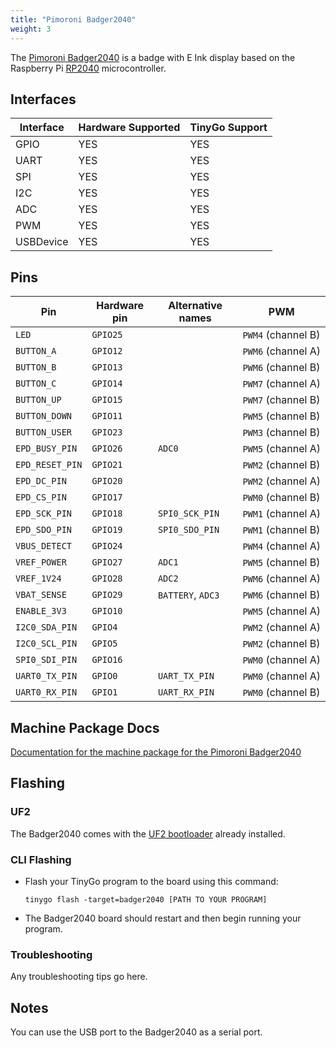 ```yaml
---
title: "Pimoroni Badger2040"
weight: 3
---
```


The [Pimoroni Badger2040](https://shop.pimoroni.com/products/badger-2040) is a badge with E Ink display based on the Raspberry Pi [RP2040](https://datasheets.raspberrypi.org/rp2040/rp2040-datasheet.pdf) microcontroller.

## Interfaces

| Interface | Hardware Supported | TinyGo Support |
| --------- | ------------- | ----- |
| GPIO      | YES | YES |
| UART      | YES | YES |
| SPI       | YES | YES |
| I2C       | YES | YES |
| ADC       | YES | YES |
| PWM       | YES | YES |
| USBDevice | YES | YES |

## Pins

| Pin               | Hardware pin | Alternative names | PWM                  |
| ----------------- | ------------ | ----------------- | -------------------- |
| `LED`             | `GPIO25`     |                   | `PWM4` (channel B)   |
| `BUTTON_A`        | `GPIO12`     |                   | `PWM6` (channel A)   |
| `BUTTON_B`        | `GPIO13`     |                   | `PWM6` (channel B)   |
| `BUTTON_C`        | `GPIO14`     |                   | `PWM7` (channel A)   |
| `BUTTON_UP`       | `GPIO15`     |                   | `PWM7` (channel B)   |
| `BUTTON_DOWN`     | `GPIO11`     |                   | `PWM5` (channel B)   |
| `BUTTON_USER`     | `GPIO23`     |                   | `PWM3` (channel B)   |
| `EPD_BUSY_PIN`    | `GPIO26`     | `ADC0`            | `PWM5` (channel A)   |
| `EPD_RESET_PIN`   | `GPIO21`     |                   | `PWM2` (channel B)   |
| `EPD_DC_PIN`      | `GPIO20`     |                   | `PWM2` (channel A)   |
| `EPD_CS_PIN`      | `GPIO17`     |                   | `PWM0` (channel B)   |
| `EPD_SCK_PIN`     | `GPIO18`     | `SPI0_SCK_PIN`    | `PWM1` (channel A)   |
| `EPD_SDO_PIN`     | `GPIO19`     | `SPI0_SDO_PIN`    | `PWM1` (channel B)   |
| `VBUS_DETECT`     | `GPIO24`     |                   | `PWM4` (channel A)   |
| `VREF_POWER`      | `GPIO27`     | `ADC1`            | `PWM5` (channel B)   |
| `VREF_1V24`       | `GPIO28`     | `ADC2`            | `PWM6` (channel A)   |
| `VBAT_SENSE`      | `GPIO29`     | `BATTERY`, `ADC3` | `PWM6` (channel B)   |
| `ENABLE_3V3`      | `GPIO10`     |                   | `PWM5` (channel A)   |
| `I2C0_SDA_PIN`    | `GPIO4`      |                   | `PWM2` (channel A)   |
| `I2C0_SCL_PIN`    | `GPIO5`      |                   | `PWM2` (channel B)   |
| `SPI0_SDI_PIN`    | `GPIO16`     |                   | `PWM0` (channel A)   |
| `UART0_TX_PIN`    | `GPIO0`      | `UART_TX_PIN`     | `PWM0` (channel A)   |
| `UART0_RX_PIN`    | `GPIO1`      | `UART_RX_PIN`     | `PWM0` (channel B)   |

## Machine Package Docs

[Documentation for the machine package for the Pimoroni Badger2040](../machine/badger2040)

## Flashing

### UF2

The Badger2040 comes with the [UF2 bootloader](https://github.com/Microsoft/uf2) already installed.

### CLI Flashing

- Flash your TinyGo program to the board using this command:

    ```shell
    tinygo flash -target=badger2040 [PATH TO YOUR PROGRAM]
    ```

- The Badger2040 board should restart and then begin running your program.

### Troubleshooting

Any troubleshooting tips go here.

## Notes

You can use the USB port to the Badger2040 as a serial port.
